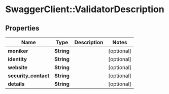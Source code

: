 # SwaggerClient::ValidatorDescription

## Properties
Name | Type | Description | Notes
------------ | ------------- | ------------- | -------------
**moniker** | **String** |  | [optional] 
**identity** | **String** |  | [optional] 
**website** | **String** |  | [optional] 
**security_contact** | **String** |  | [optional] 
**details** | **String** |  | [optional] 


